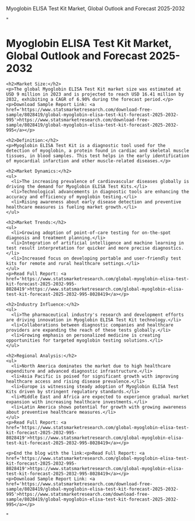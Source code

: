 Myoglobin ELISA Test Kit Market, Global Outlook and Forecast 2025-2032

"<html>
  <body>
    <h1>Myoglobin ELISA Test Kit Market, Global Outlook and Forecast 2025-2032</h1>

    <h2>Market Size:</h2>
    <p>The global Myoglobin ELISA Test Kit market size was estimated at USD 9 million in 2023 and is projected to reach USD 16.41 million by 2032, exhibiting a CAGR of 6.90% during the forecast period.</p>
    <p>Download Sample Report Link: <a href='https://www.statsmarketresearch.com/download-free-sample/8028419/global-myoglobin-elisa-test-kit-forecast-2025-2032-995'>https://www.statsmarketresearch.com/download-free-sample/8028419/global-myoglobin-elisa-test-kit-forecast-2025-2032-995</a></p>

    <h2>Definition:</h2>
    <p>Myoglobin ELISA Test Kit is a diagnostic tool used for the detection of myoglobin, a protein found in cardiac and skeletal muscle tissues, in blood samples. This test helps in the early identification of myocardial infarction and other muscle-related diseases.</p>

    <h2>Market Dynamics:</h2>
    <ul>
      <li>The increasing prevalence of cardiovascular diseases globally is driving the demand for Myoglobin ELISA Test Kits.</li>
      <li>Technological advancements in diagnostic tools are enhancing the accuracy and efficiency of myoglobin testing.</li>
      <li>Rising awareness about early disease detection and preventive healthcare measures is fueling market growth.</li>
    </ul>

    <h2>Market Trends:</h2>
    <ul>
      <li>Growing adoption of point-of-care testing for on-the-spot diagnosis and treatment planning.</li>
      <li>Integration of artificial intelligence and machine learning in test result interpretation for quicker and more precise diagnostics.</li>
      <li>Increased focus on developing portable and user-friendly test kits for remote and rural healthcare settings.</li>
    </ul>
    <p>Read Full Report: <a href='https://www.statsmarketresearch.com/global-myoglobin-elisa-test-kit-forecast-2025-2032-995-8028419'>https://www.statsmarketresearch.com/global-myoglobin-elisa-test-kit-forecast-2025-2032-995-8028419</a></p>

    <h2>Industry Influence:</h2>
    <ul>
      <li>The pharmaceutical industry's research and development efforts are driving innovation in Myoglobin ELISA Test Kit technology.</li>
      <li>Collaborations between diagnostic companies and healthcare providers are expanding the reach of these tests globally.</li>
      <li>Growing emphasis on personalized medicine is creating opportunities for targeted myoglobin testing solutions.</li>
    </ul>

    <h2>Regional Analysis:</h2>
    <ul>
      <li>North America dominates the market due to high healthcare expenditure and advanced diagnostic infrastructure.</li>
      <li>Asia Pacific is poised for significant growth with improving healthcare access and rising disease prevalence.</li>
      <li>Europe is witnessing steady adoption of Myoglobin ELISA Test Kits driven by stringent regulatory standards.</li>
      <li>Middle East and Africa are expected to experience gradual market expansion with increasing healthcare investments.</li>
      <li>Latin America shows potential for growth with growing awareness about preventive healthcare measures.</li>
    </ul>
    <p>Read Full Report: <a href='https://www.statsmarketresearch.com/global-myoglobin-elisa-test-kit-forecast-2025-2032-995-8028419'>https://www.statsmarketresearch.com/global-myoglobin-elisa-test-kit-forecast-2025-2032-995-8028419</a></p>

    <p>End the blog with the link:<p>Read Full Report: <a href='https://www.statsmarketresearch.com/global-myoglobin-elisa-test-kit-forecast-2025-2032-995-8028419'>https://www.statsmarketresearch.com/global-myoglobin-elisa-test-kit-forecast-2025-2032-995-8028419</a></p>
    <p>Download Sample Report Link: <a href='https://www.statsmarketresearch.com/download-free-sample/8028419/global-myoglobin-elisa-test-kit-forecast-2025-2032-995'>https://www.statsmarketresearch.com/download-free-sample/8028419/global-myoglobin-elisa-test-kit-forecast-2025-2032-995</a></p>
  </body>
</html>
</html>"
